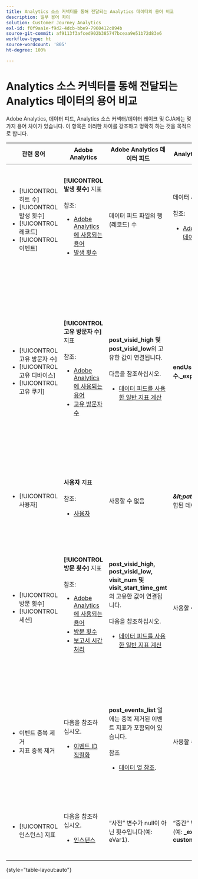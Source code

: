 ```yaml
---
title: Analytics 소스 커넥터를 통해 전달되는 Analytics 데이터의 용어 비교
description: 일부 용어 차이
solution: Customer Journey Analytics
exl-id: f0f9aa1e-f9d2-4dcb-bbe9-7960412c094b
source-git-commit: af9113f3afced902b385747bceaa9e51b72d83e6
workflow-type: ht
source-wordcount: '805'
ht-degree: 100%

---
```


# Analytics 소스 커넥터를 통해 전달되는 Analytics 데이터의 용어 비교

Adobe Analytics, 데이터 피드, Analytics 소스 커넥터/데이터 레이크 및 CJA에는 몇 가지 용어 차이가 있습니다. 이 항목은 이러한 차이를 강조하고 명확히 하는 것을 목적으로 합니다.

| 관련 용어 | Adobe Analytics | Adobe Analytics 데이터 피드 | Analytics 소스 커넥터/데이터 레이크 | CJA | 참고 |
|---|---|---|---|---|---|
| <ul><li>[!UICONTROL 히트 수]</li><li>[!UICONTROL 발생 횟수]</li><li>[!UICONTROL 레코드]</li><li>[!UICONTROL 이벤트]</li></ul> | **[!UICONTROL 발생 횟수]** 지표<br><br>참조:<ul><li>[Adobe Analytics에 사용되는 용어](https://experienceleague.adobe.com/docs/analytics/technotes/terms.html?lang=ko-KR)</li><li>[발생 횟수](https://experienceleague.adobe.com/docs/analytics/components/metrics/occurrences.html?lang=ko-KR)</li></ul> | 데이터 피드 파일의 행(레코드) 수 | 데이터 세트의 행(레코드) 수<br><br>참조:<ul><li>[Adobe Analytics 데이터와 CJA 데이터 비교](https://experienceleague.adobe.com/docs/analytics-platform/using/troubleshooting/compare.html?lang=ko-KR)</li></ul> | **[!UICONTROL 이벤트]** 지표 | <ul><li>“히트 수”와 “발생 횟수”는 Adobe Analytics에서 동의어입니다.</li><li>아래 _사용자 정의 이벤트_&#x200B;를 참조하십시오.</li><li>특정 데이터는 Analytics 소스 커넥터를 통해 AEP로 전달될 때 필터링됩니다. [Adobe Analytics 데이터와 CJA 데이터 비교](https://experienceleague.adobe.com/docs/analytics-platform/using/troubleshooting/compare.html?lang=ko-KR) 참조 |
| <ul><li>[!UICONTROL 고유 방문자 수]</li><li>[!UICONTROL 고유 디바이스]</li><li>[!UICONTROL 고유 쿠키]</li></ul> | **[!UICONTROL 고유 방문자 수]** 지표<br><br>참조:<ul><li>[Adobe Analytics에 사용되는 용어](https://experienceleague.adobe.com/docs/analytics/technotes/terms.html?lang=ko-KR)</li><li>[고유 방문자 수](https://experienceleague.adobe.com/docs/analytics/components/metrics/unique-visitors.html?lang=ko-KR)</li></ul> | **post\_visid\_high 및 post\_visid\_low**&#x200B;의 고유한 값이 연결됩니다.<br><br>다음을 참조하십시오.<ul><li>[데이터 피드를 사용한 일반 지표 계산](https://experienceleague.adobe.com/docs/analytics/export/analytics-data-feed/data-feed-contents/datafeeds-calculate.html?lang=ko-KR)</li></ul> | **endUserID 고유 개수.\_experience.aaid.id** | **사용자** 지표(**endUserID인 경우).\_experience.aaid.id**&#x200B;이 개인 ID로 선택됩니다. | <ul><li>Adobe Analytics의 “방문자”는 일반적으로 쿠키와 같은 “디바이스 식별자”와 관련이 있습니다. AAID는 ECID가 아닌 Adobe Analytics에서 기본 디바이스 식별자입니다. [AAID, ECID, AACUSTOMID 및 Analytics 소스 커넥터](https://experienceleague.adobe.com/docs/analytics-platform/using/compare-aa-cja/cja-aa-comparison/aaid-ecid-adc.html?lang=ko-KR)도 참조하십시오.</li><li>CJA에서 “방문자”는 기본 지표가 아닙니다. 그러나 **endUserID를 선택하는 경우.\_experience.aaid.id**&#x200B;는 개인 ID로, CJA의 사용자 지표는 Adobe Analytics의 고유 방문자 수와 대략 동일합니다.</li></ul> |
| <ul><li>[!UICONTROL 사용자]</li></ul> | **사용자** 지표<br><br> 참조:<ul><li>[사용자](https://experienceleague.adobe.com/docs/analytics/components/metrics/people.html?lang=ko-KR)</li></ul> | 사용할 수 없음 | **_\&lt;path\>_.stitchedId**의 고유 개수(결합된 데이터 세트에서만 사용 가능) | **사용자** 지표 | <ul><li>CJA의 사용자 지표는 개인 ID의 고유 개수입니다. CJA 연결에서 개인 ID로 선택한 항목에 따라 사용자 지표는 다른 의미를 가질 수 있습니다.</ul></li> |
| <ul><li>[!UICONTROL 방문 횟수]</li><li>[!UICONTROL 세션]</li></ul> | **[!UICONTROL 방문 횟수]** 지표<br><br>참조:<ul><li>[Adobe Analytics에 사용되는 용어](https://experienceleague.adobe.com/docs/analytics/technotes/terms.html?lang=ko-KR)</li><li>[방문 횟수](https://experienceleague.adobe.com/docs/analytics/components/metrics/visits.html?lang=ko-KR)</li><li>[보고서 시간 처리](https://experienceleague.adobe.com/docs/analytics/components/virtual-report-suites/vrs-report-time-processing.html?lang=ko-KR)</ul></li> | **post\_visid\_high, post\_visid\_low, visit\_num 및 visit\_start\_time\_gmt**&#x200B;의 고유한 값이 연결됩니다.<br><br>다음을 참조하십시오.<ul><li>[데이터 피드를 사용한 일반 지표 계산](https://experienceleague.adobe.com/docs/analytics/export/analytics-data-feed/data-feed-contents/datafeeds-calculate.html?lang=ko-KR)</li></ul> | 사용할 수 없음 | **세션** 지표 | <ul><li>Adobe Analytics 가상 보고서 세트 및 CJA 데이터 보기에서 보고서 시간 처리를 통해 방문(세션) 개념을 구성할 수 있습니다. 따라서 적용되는 정의에 따라 방문(세션) 횟수가 환경마다 달라질 수 있습니다. [Adobe Analytics 및 CJA 보고 기능간의 데이터 처리 비교](https://experienceleague.adobe.com/docs/analytics-platform/using/compare-aa-cja/cja-aa-comparison/data-processing-comparisons.html?lang=ko-KR)와 [가상 보고서 세트, 데이터 보기, AEP 샌드박스 및 Analytics 소스 커넥터](https://experienceleague.adobe.com/docs/analytics-platform/using/compare-aa-cja/cja-aa-comparison/vrs-dataview-sandbox-adc.html?lang=ko-KR)도 참조하십시오. | <ul><li>사용자 정의 이벤트</li><li>성공 이벤트</li></ul> | 사용자 정의 이벤트 1-1000 | **post\_events\_list**<br><br>&#x200B;참조:<ul><li>[데이터 피드를 사용한 일반 지표 계산](https://experienceleague.adobe.com/docs/analytics/export/analytics-data-feed/data-feed-contents/datafeeds-calculate.html?lang=ko-KR) | **\_experience.analytics.<ul>event1to100.event1 **~<br>** event901to1000.event1000 **</ul> | **\_experience.analytics.<ul>event1to100.event1 **~<br>** event901to1000.event1000 **</ul> | <ul><li>Adobe Analytics의 “이벤트”는 Adobe Analytics 이미지 요청(데이터 수집 서버 호출)에 설정된 [성공 이벤트](https://experienceleague.adobe.com/docs/analytics/components/metrics/custom-events.html?lang=ko-KR)(사용자 정의 이벤트)입니다.</ul> |
| <ul><li>이벤트 중복 제거</li><li>지표 중복 제거</ul></li> | 다음을 참조하십시오.<ul><li>[이벤트 ID 직렬화](https://experienceleague.adobe.com/docs/analytics/implementation/vars/page-vars/events/event-serialization.html?lang=ko-KR)</li></ul> | **post_events_list** 열에는 중복 제거된 이벤트 지표가 포함되어 있습니다.<br><br>참조 <ul><li>[데이터 열 참조](https://experienceleague.adobe.com/docs/analytics/export/analytics-data-feed/data-feed-contents/datafeeds-reference.html?lang=ko-KR). </ul></li> | 사용할 수 없음 | 다음을 참조하십시오.<ul><li>[지표 중복 제거 구성 요소 설정](https://experienceleague.adobe.com/docs/analytics-platform/using/cja-dataviews/component-settings/metric-deduplication.html?lang=ko-KR) | <ul><li>Adobe Analytics의 이벤트/지표 중복 제거는 CJA와 약간 다릅니다. Adobe Analytics에서는 데이터 처리 시간에 중복 제거가 실행됩니다. CJA에서는 보고서 런타임에 중복 제거가 실행되어 유연성이 향상됩니다. 중복 제거된 지표는 Adobe Analytics와 CJA에서 약간 다를 수 있습니다.</li></ul> |
| <ul><li>[!UICONTROL 인스턴스] 지표</li></ul> | 다음을 참조하십시오.<ul><li>[인스턴스](https://experienceleague.adobe.com/docs/analytics/components/metrics/instances.html?lang=ko-KR) | “사전” 변수가 null이 아닌 횟수입니다(예: eVar1). | “중간” 변수가 null이 아닌 횟수입니다(예: **\_experience.analytics).<br>customDimensions.eVars.eVar1**). | [eVar 필드에서 지표를 생성](https://experienceleague.adobe.com/docs/analytics-platform/using/cja-dataviews/data-views-usecases.html?lang=ko-KR)하여 **인스턴스** 지표를 만들 수 있습니다. | <ul><li>[!UICONTROL 인스턴스]는 일반적으로 변수가 설정된 횟수를 결정하는 수단으로 prop 및 eVar 열과 관련됩니다. |

{style=&quot;table-layout:auto&quot;}